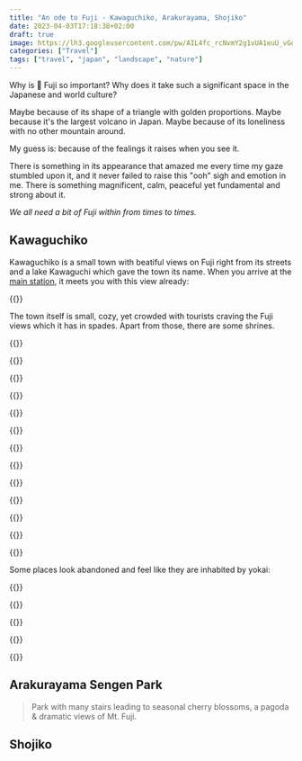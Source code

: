 ```yaml
---
title: "An ode to Fuji - Kawaguchiko, Arakurayama, Shojiko"
date: 2023-04-03T17:18:38+02:00
draft: true
image: https://lh3.googleusercontent.com/pw/AIL4fc_rcNvmY2g1vUA1euU_vGqT2DJXeeKl62z8yK4onN8qnUbwwrCUppPVpMFHhfhwOzZoDbCdFU5-ZssHFQ-HK8aMNSzTgL9YMSg7j_6t71GYaUjhxPWgRfq3_UXpjyNG8BHnKW083QYMLmoUyUDqkptshA=w2048-h1366-s
categories: ["Travel"]
tags: ["travel", "japan", "landscape", "nature"]
---
```


Why is 🗻 Fuji so important? Why does it take such a significant space in the Japanese and world culture?

Maybe because of its shape of a triangle with golden proportions. Maybe because it's the largest volcano in Japan. Maybe because of its loneliness with no other mountain around.

My guess is: because of the fealings it raises when you see it.

There is something in its appearance that amazed me every time my gaze stumbled upon it, and it never failed to raise this "ooh" sigh and emotion in me. There is something magnificent, calm, peaceful yet fundamental and strong about it.

_We all need a bit of Fuji within from times to times._

## Kawaguchiko

Kawaguchiko is a small town with beatiful views on Fuji right from its streets and a lake Kawaguchi which gave the town its name. When you arrive at the [main station](https://goo.gl/maps/zYfEmzxZu2U8MfNNA), it meets you with this view already:

{{<photo caption="Kawaguchiko train and bus station" src="https://lh3.googleusercontent.com/pw/AIL4fc_U45tpKYxOO_wQVkGmI-9JCbb1ZgwkCpl-wdbkWqIIniBID8oTiMk2O9RaXxyh9-GIeomUTkZWoRmLwa6OZ_hcO0rEG_09Na8_LO5gJRNhd9uISPUUnpVHk2-oJHIlTaaftw-Nc_evFbzulXxeK9aR6A=w4898-h3265-no" thumb="https://lh3.googleusercontent.com/pw/AIL4fc_U45tpKYxOO_wQVkGmI-9JCbb1ZgwkCpl-wdbkWqIIniBID8oTiMk2O9RaXxyh9-GIeomUTkZWoRmLwa6OZ_hcO0rEG_09Na8_LO5gJRNhd9uISPUUnpVHk2-oJHIlTaaftw-Nc_evFbzulXxeK9aR6A=w1680-h1120-s" width="840" height="560" src-width="4898" src-height="3265" >}}

The town itself is small, cozy, yet crowded with tourists craving the Fuji views which it has in spades. Apart from those, there are some shrines.

{{<gallery>}}

{{<photo caption="Fuji is just around the corner all the time" src="https://lh3.googleusercontent.com/pw/AIL4fc9VSUb8-de8GcubDuhoAOQimMLgv5KRT5hdagULG9HjpVc9m7Y45egHjXv3OdcmLp6lUy2wt_Nf54ISmyBYfNiUYX1iAf6hr1FCXuIhZE8eNlB_5oyfOjNjzGHWVM_nzrc0Va-BYmgSNb8Qtaxilx7kZw=w5110-h2918-no" thumb="https://lh3.googleusercontent.com/pw/AIL4fc9VSUb8-de8GcubDuhoAOQimMLgv5KRT5hdagULG9HjpVc9m7Y45egHjXv3OdcmLp6lUy2wt_Nf54ISmyBYfNiUYX1iAf6hr1FCXuIhZE8eNlB_5oyfOjNjzGHWVM_nzrc0Va-BYmgSNb8Qtaxilx7kZw=w1260-h720-s" width="420" height="240" src-width="5110" src-height="2918" >}}

{{<photo caption="A shrine and cherry blossoms" src="https://lh3.googleusercontent.com/pw/AIL4fc95SNFL7Km5Hg00ODuz2pmNE6SSa-OoM5N-7A3Q5meT8LWK4SokuB61RBwGU9PSKPj-jOfRo9YyBEpblXY_y_zUdC7KDnGhVUDeG-FXe6ugDRr53bTWPNyDBGD4sevWaK79bLGWy_4f2BLX8cPMltCEAg=w5472-h3648-no" thumb="https://lh3.googleusercontent.com/pw/AIL4fc95SNFL7Km5Hg00ODuz2pmNE6SSa-OoM5N-7A3Q5meT8LWK4SokuB61RBwGU9PSKPj-jOfRo9YyBEpblXY_y_zUdC7KDnGhVUDeG-FXe6ugDRr53bTWPNyDBGD4sevWaK79bLGWy_4f2BLX8cPMltCEAg=w1080-h720-s" width="360" height="240" src-width="5472" src-height="3648" >}}

{{<photo src="https://lh3.googleusercontent.com/pw/AIL4fc_e-EMYVjY955rkh0-lgL9Hv5alRqaUp1IU6ziumh4ds-I8zKs_ONd7bo99aO6oekPhqGNTB0QiNkuhU_4asA0q5ro34DcnCGtfJem9nZooTUwl1lXXiVI5Wa9SSQdfH9NGlgGM7EMd_Fg_CL-ksfZgjw=w4898-h3265-no" thumb="https://lh3.googleusercontent.com/pw/AIL4fc_e-EMYVjY955rkh0-lgL9Hv5alRqaUp1IU6ziumh4ds-I8zKs_ONd7bo99aO6oekPhqGNTB0QiNkuhU_4asA0q5ro34DcnCGtfJem9nZooTUwl1lXXiVI5Wa9SSQdfH9NGlgGM7EMd_Fg_CL-ksfZgjw=w1080-h720-s" width="360" height="240" src-width="4898" src-height="3265" >}}

{{<photo caption="That's just a gate of a family house" src="https://lh3.googleusercontent.com/pw/AIL4fc-8zvt-k23XUlm7ksMDoG29Ve8vYNDbFaZygzXhhZl0Mu1pJ1zcJfcWETNo0wmu1GZIil8I14TCwS4kzzmlVH7sOp6h6DSkbbn6ps6UlHCPKekMwxtMm_Gfjoy0I73RoJxCbxmycN-rXuENT2kJR3NgDg=w4032-h3024-no" thumb="https://lh3.googleusercontent.com/pw/AIL4fc-8zvt-k23XUlm7ksMDoG29Ve8vYNDbFaZygzXhhZl0Mu1pJ1zcJfcWETNo0wmu1GZIil8I14TCwS4kzzmlVH7sOp6h6DSkbbn6ps6UlHCPKekMwxtMm_Gfjoy0I73RoJxCbxmycN-rXuENT2kJR3NgDg=w960-h720-s" width="320" height="240" src-width="4032" src-height="3024" >}}

{{<photo src="https://lh3.googleusercontent.com/pw/AIL4fc_9khQXpi-G1ftz9bbzJ5ILbCIFUMMffTsNWX3N0rwdk1k6OJLT7vIVGmUpIUwv1tdnzNFO_gYvwxx1JzTOlYyuBPlACBC3dBUcVuA3GRSjPsCxM1XlDTbjPNP_zicupO7AlA3PyXF76MmhzCLgv6pVQw=w4032-h3024-no" thumb="https://lh3.googleusercontent.com/pw/AIL4fc_9khQXpi-G1ftz9bbzJ5ILbCIFUMMffTsNWX3N0rwdk1k6OJLT7vIVGmUpIUwv1tdnzNFO_gYvwxx1JzTOlYyuBPlACBC3dBUcVuA3GRSjPsCxM1XlDTbjPNP_zicupO7AlA3PyXF76MmhzCLgv6pVQw=w960-h720-s" width="320" height="240" src-width="4032" src-height="3024" >}}

{{<photo caption="The lake itself is not very impressive" src="https://lh3.googleusercontent.com/pw/AIL4fc_OPG0UIhe0o6ML6zDK4vRPhVCB-HigrG4lGKnG8CH2G32SvaOZNaAoAmPi5qB2I1GVSQV6x2cubD8JCvFfuihSnLTW8Oy1Mq_mGN_PP8us6AzFGuynTMOX6a-9j8LW6gGxyyl9q2OtiY-XZaqwyEfv-A=w5472-h3648-no" thumb="https://lh3.googleusercontent.com/pw/AIL4fc_OPG0UIhe0o6ML6zDK4vRPhVCB-HigrG4lGKnG8CH2G32SvaOZNaAoAmPi5qB2I1GVSQV6x2cubD8JCvFfuihSnLTW8Oy1Mq_mGN_PP8us6AzFGuynTMOX6a-9j8LW6gGxyyl9q2OtiY-XZaqwyEfv-A=w1080-h720-s" width="360" height="240" src-width="5472" src-height="3648" >}}

{{<photo caption="Some views are very nice though" src="https://lh3.googleusercontent.com/pw/AIL4fc_83dE-68xDRUSuV43-D8oRShIqKGpbOjcChHpSDpijtD45R09YL2Egkfb23WaH7edztlmtDVdcUQpU4SpZeoyNvbSc2C3ITkxGapW5CjOa2-fmBcttOEDE2jzqhDqBd_BPQKL76uply3IZ1dD2FPJ30g=w5472-h3648-no" thumb="https://lh3.googleusercontent.com/pw/AIL4fc_83dE-68xDRUSuV43-D8oRShIqKGpbOjcChHpSDpijtD45R09YL2Egkfb23WaH7edztlmtDVdcUQpU4SpZeoyNvbSc2C3ITkxGapW5CjOa2-fmBcttOEDE2jzqhDqBd_BPQKL76uply3IZ1dD2FPJ30g=w1080-h720-s" width="360" height="240" src-width="5472" src-height="3648" >}}

{{<photo caption="More Fuji" src="https://lh3.googleusercontent.com/pw/AIL4fc9H9NUaOGVuDYApRhm3ov82QGdC94JoqYvLcLscTg3hN0F0tM1cNDgIaQFgm-A0J4-dhI8L3m1bEE3AC-akfolWzr-jsN4oMi1C3S9DULKcXLZ3pxBTmZyt2O2yE3B3I-z6wmwOdAs2lf-1ICtek2j_ng=w5472-h3648-no" thumb="https://lh3.googleusercontent.com/pw/AIL4fc9H9NUaOGVuDYApRhm3ov82QGdC94JoqYvLcLscTg3hN0F0tM1cNDgIaQFgm-A0J4-dhI8L3m1bEE3AC-akfolWzr-jsN4oMi1C3S9DULKcXLZ3pxBTmZyt2O2yE3B3I-z6wmwOdAs2lf-1ICtek2j_ng=w1080-h720-s" width="360" height="240" src-width="5472" src-height="3648" >}}

{{<photo caption="Two 🇯🇵 passions combined: 🚃 and 🗻" src="https://lh3.googleusercontent.com/pw/AIL4fc80GkaBWu6oL-4-qjeXXQIH_ehcRWwKFiUlWx82OdK31WdaDGNDlAcRew6AwehIkw4Qrlotb8dlbXMAXDakEbqr-Tqd6KOtdgEoBRuo88n1PIHf2sWM5ysEDa4vYCPAWvwGCsFM-RcBG02oG4wqT1bwPQ=w5472-h3648-no" thumb="https://lh3.googleusercontent.com/pw/AIL4fc80GkaBWu6oL-4-qjeXXQIH_ehcRWwKFiUlWx82OdK31WdaDGNDlAcRew6AwehIkw4Qrlotb8dlbXMAXDakEbqr-Tqd6KOtdgEoBRuo88n1PIHf2sWM5ysEDa4vYCPAWvwGCsFM-RcBG02oG4wqT1bwPQ=w1080-h720-s" width="360" height="240" src-width="5472" src-height="3648" >}}

{{<photo caption="Railways romance" src="https://lh3.googleusercontent.com/pw/AIL4fc9UaNW5du5hSXfNjUFeoZUX6r5EYLGCW242c7CzNCsBb4rPSbhGaMrZfuzM-WgoHM7gv_JbJaU7EqCGgPEAkZsotXwpd335z0BDlJ4Anmpgxiw0jXxJmTFlyQX2gsJSCBcpFrj5g1rSQzBphDMOgICN1g=w5472-h3648-no" thumb="https://lh3.googleusercontent.com/pw/AIL4fc9UaNW5du5hSXfNjUFeoZUX6r5EYLGCW242c7CzNCsBb4rPSbhGaMrZfuzM-WgoHM7gv_JbJaU7EqCGgPEAkZsotXwpd335z0BDlJ4Anmpgxiw0jXxJmTFlyQX2gsJSCBcpFrj5g1rSQzBphDMOgICN1g=w1080-h720-s" width="360" height="240" src-width="5472" src-height="3648" >}}

{{<photo src="https://lh3.googleusercontent.com/pw/AIL4fc80OhnZLAOL-1My_Pz2DuBFt3tNTq-Qm7mhBlwl7m6bid0uIQ58VQ0kGojJqVQReuw5PvEu7_hKYRwznxeRutx5NLqje-PdKG4sJhaBJZejwZjoQ36gO3Xi146uHiXU6ZE8hXceRnaYrj5vYjrXWOxGyQ=w5472-h3648-no" thumb="https://lh3.googleusercontent.com/pw/AIL4fc80OhnZLAOL-1My_Pz2DuBFt3tNTq-Qm7mhBlwl7m6bid0uIQ58VQ0kGojJqVQReuw5PvEu7_hKYRwznxeRutx5NLqje-PdKG4sJhaBJZejwZjoQ36gO3Xi146uHiXU6ZE8hXceRnaYrj5vYjrXWOxGyQ=w1080-h720-s" width="360" height="240" src-width="5472" src-height="3648" >}}

{{</gallery>}}

Some places look abandoned and feel like they are inhabited by yokai:

{{<gallery>}}

{{<photo src="https://lh3.googleusercontent.com/pw/AIL4fc-hNrvN-Vd_bXiKNWggIHO0i7oJ5MXvh3hJMHPq-6qpxJ5t3MWh9eCwgW7Av3zoypPdye3FdBvXElmjkzmeEvVfNiZXBBv7CADXX2n1RZn5icXyepjN4T0cyGJ6KvV_jLc_7YmksDm1X88MdGW7n7gvvg=w4032-h2267-no" thumb="https://lh3.googleusercontent.com/pw/AIL4fc-hNrvN-Vd_bXiKNWggIHO0i7oJ5MXvh3hJMHPq-6qpxJ5t3MWh9eCwgW7Av3zoypPdye3FdBvXElmjkzmeEvVfNiZXBBv7CADXX2n1RZn5icXyepjN4T0cyGJ6KvV_jLc_7YmksDm1X88MdGW7n7gvvg=w1281-h720-s" width="427" height="240" src-width="4032" src-height="2267" >}}

{{<photo caption="Abandoned hotel? Hospital? 👻" src="https://lh3.googleusercontent.com/pw/AIL4fc_90bTXriFC04FjpZMpdSuHJR-B1m-BvjuQ_vqDfWb3G5yUDDbPBulUESo-aRpdoSNx5FN0PEAMF_lQ4YF19Estv8uhH_ZHp3h7pRR6KvdE5EsY69ES8UYJpQv5vcjUvFF_UPt8tyo-BnEPbca3CWxCqQ=w3024-h4032-no" thumb="https://lh3.googleusercontent.com/pw/AIL4fc_90bTXriFC04FjpZMpdSuHJR-B1m-BvjuQ_vqDfWb3G5yUDDbPBulUESo-aRpdoSNx5FN0PEAMF_lQ4YF19Estv8uhH_ZHp3h7pRR6KvdE5EsY69ES8UYJpQv5vcjUvFF_UPt8tyo-BnEPbca3CWxCqQ=w540-h720-s" width="180" height="240" src-width="3024" src-height="4032" >}}

{{<photo caption="A yokai lives in this abandoned jinja" src="https://lh3.googleusercontent.com/pw/AIL4fc-4BH7EU70opiyz8PSsRqgh9fcoSgjFrAkctFt3QGmJ6HVEaQbUt5Z9o-Ehs1Q7Sm2H9-IAj6POHFIKLOOfU5-XE7AP5BHZtgGCJ1UhDRZ6MVsVSkeCaFSGtcWArCpk8u2ZFrvGo1pzuXpWAMToxLZCPA=w4032-h3024-no" thumb="https://lh3.googleusercontent.com/pw/AIL4fc-4BH7EU70opiyz8PSsRqgh9fcoSgjFrAkctFt3QGmJ6HVEaQbUt5Z9o-Ehs1Q7Sm2H9-IAj6POHFIKLOOfU5-XE7AP5BHZtgGCJ1UhDRZ6MVsVSkeCaFSGtcWArCpk8u2ZFrvGo1pzuXpWAMToxLZCPA=w960-h720-s" width="320" height="240" src-width="4032" src-height="3024" >}}

{{</gallery>}}

## Arakurayama Sengen Park

> Park with many stairs leading to seasonal cherry blossoms, a pagoda & dramatic views of Mt. Fuji.

## Shojiko
